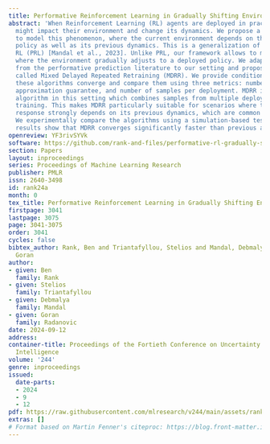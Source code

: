 ```yaml
---
title: Performative Reinforcement Learning in Gradually Shifting Environments
abstract: 'When Reinforcement Learning (RL) agents are deployed in practice, they
  might impact their environment and change its dynamics. We propose a new framework
  to model this phenomenon, where the current environment depends on the deployed
  policy as well as its previous dynamics. This is a generalization of Performative
  RL (PRL) [Mandal et al., 2023]. Unlike PRL, our framework allows to model scenarios
  where the environment gradually adjusts to a deployed policy. We adapt two algorithms
  from the performative prediction literature to our setting and propose a novel algorithm
  called Mixed Delayed Repeated Retraining (MDRR). We provide conditions under which
  these algorithms converge and compare them using three metrics: number of retrainings,
  approximation guarantee, and number of samples per deployment. MDRR is the first
  algorithm in this setting which combines samples from multiple deployments in its
  training. This makes MDRR particularly suitable for scenarios where the environment’s
  response strongly depends on its previous dynamics, which are common in practice.
  We experimentally compare the algorithms using a simulation-based testbed and our
  results show that MDRR converges significantly faster than previous approaches.'
openreview: YF3rivSYVk
software: https://github.com/rank-and-files/performative-rl-gradually-shifting-envs
section: Papers
layout: inproceedings
series: Proceedings of Machine Learning Research
publisher: PMLR
issn: 2640-3498
id: rank24a
month: 0
tex_title: Performative Reinforcement Learning in Gradually Shifting Environments
firstpage: 3041
lastpage: 3075
page: 3041-3075
order: 3041
cycles: false
bibtex_author: Rank, Ben and Triantafyllou, Stelios and Mandal, Debmalya and Radanovic,
  Goran
author:
- given: Ben
  family: Rank
- given: Stelios
  family: Triantafyllou
- given: Debmalya
  family: Mandal
- given: Goran
  family: Radanovic
date: 2024-09-12
address:
container-title: Proceedings of the Fortieth Conference on Uncertainty in Artificial
  Intelligence
volume: '244'
genre: inproceedings
issued:
  date-parts:
  - 2024
  - 9
  - 12
pdf: https://raw.githubusercontent.com/mlresearch/v244/main/assets/rank24a/rank24a.pdf
extras: []
# Format based on Martin Fenner's citeproc: https://blog.front-matter.io/posts/citeproc-yaml-for-bibliographies/
---
```


